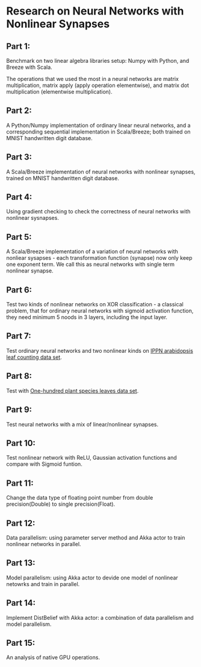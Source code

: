 # Research on Neural Networks with Nonlinear Synapses

##  Part 1:

Benchmark on two linear algebra libraries setup: Numpy with Python, and Breeze with Scala. 

The operations that we used the most in a neural networks are matrix multiplication, matrix apply (apply operation elementwise), and matrix dot multiplication (elementwise multiplication). 



##  Part 2: 

A Python/Numpy implementation of ordinary linear neural networks, and a corresponding sequential implementation in Scala/Breeze; both trained on MNIST handwritten digit database. 


##	Part 3:

A Scala/Breeze implementation of neural networks with nonlinear synapses, trained on MNIST handwritten digit database. 


##	Part 4:

Using gradient checking to check the correctness of neural networks with nonlinear sysnapses. 


##	Part 5:

A Scala/Breeze implementation of a variation of neural networks with nonliear sysapses - each transformation function (synapse) now only keep one exponent term. We call this as neural networks with single term nonlinear synapse. 


##	Part 6:

Test two kinds of nonlinear networks on XOR classification - a classical problem, that for ordinary neural networks with sigmoid activation function, they need minimum 5 noods in 3 layers, including the input layer. 


##	Part 7: 

Test ordinary neural networks and two nonlinear kinds on [IPPN arabidopsis leaf counting data set](https://www.plant-phenotyping.org/datasets-home).


##	Part 8: 

Test with [One-hundred plant species leaves data set](https://archive.ics.uci.edu/ml/datasets/One-hundred+plant+species+leaves+data+set). 


##	Part 9: 

Test neural networks with a mix of linear/nonlinear synapses.


##	Part 10:

Test nonlinear network with ReLU, Gaussian activation functions and compare with Sigmoid funtion. 


##	Part 11:

Change the data type of floating point number from double precision(Double) to single precision(Float). 


##	Part 12: 

Data parallelism: using parameter server method and Akka actor to train nonlinear networks in parallel. 


##	Part 13: 

Model parallelism: using Akka actor to devide one model of nonlinear netowrks and train in parallel. 


##	Part 14:

Implement DistBelief with Akka actor: a combination of data parallelism and model parallelism. 


##	Part 15: 

An analysis of native GPU operations. 
